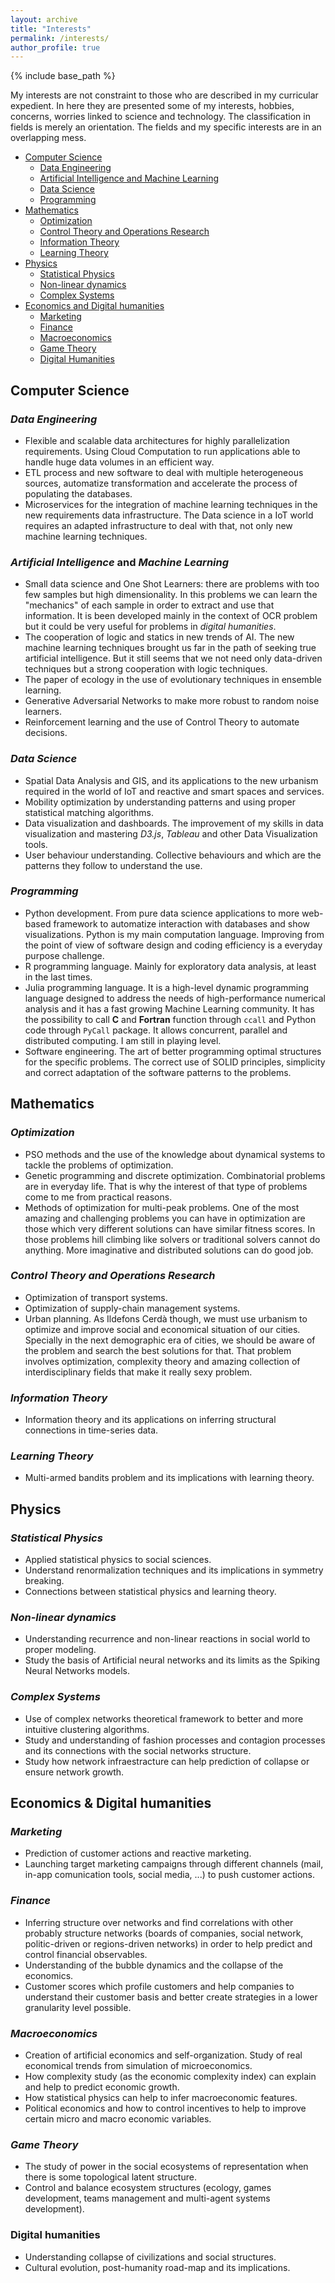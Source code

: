 ```yaml
---
layout: archive
title: "Interests"
permalink: /interests/
author_profile: true
---
```


{% include base_path %}

My interests are not constraint to those who are described in my curricular expedient.
In here they are presented some of my interests, hobbies, concerns, worries linked to science and technology.
The classification in fields is merely an orientation. The fields and my specific interests are in an overlapping mess.

* [Computer Science](#computer-science)
  - [Data Engineering](#data-engineering)
  - [Artificial Intelligence and Machine Learning](#artificial-intelligence-and-machine-learning)
  - [Data Science](#data-science)
  - [Programming](#programming)
* [Mathematics](#mathematics)
  - [Optimization](#optimization)
  - [Control Theory and Operations Research](#control-theory-and-operations-research)
  - [Information Theory](#information-theory)
  - [Learning Theory](#learning-theory)
* [Physics](#physics)
  - [Statistical Physics](#statistical-physics)
  - [Non-linear dynamics](#non-linear-dynamics)
  - [Complex Systems](#complex-systems)
* [Economics and Digital humanities](#economics-and-digital-humanities)
  - [Marketing](#marketing)
  - [Finance](#finance)
  - [Macroeconomics](#macroeconomics)
  - [Game Theory](#game-theory)
  - [Digital Humanities](#digital-humanities)


## Computer Science
### *Data Engineering*
* Flexible and scalable data architectures for highly parallelization requirements. Using Cloud Computation to run applications able to handle huge data volumes in an efficient way.
* ETL process and new software to deal with multiple heterogeneous sources, automatize transformation and accelerate the process of populating the databases.
* Microservices for the integration of machine learning techniques in the new requirements data infrastructure. The Data science in a IoT world requires an adapted infrastructure to deal with that, not only new machine learning techniques.

### *Artificial Intelligence* and *Machine Learning*
* Small data science and One Shot Learners: there are problems with too few samples but high dimensionality. In this problems we can learn the "mechanics" of each sample in order to extract and use that information. It is been developed mainly in the context of OCR problem but it could be very useful for problems in *digital humanities*.
* The cooperation of logic and statics in new trends of AI. The new machine learning techniques brought us far in the path of seeking true artificial intelligence. But it still seems that we not need only data-driven techniques but a strong cooperation with logic techniques.
* The paper of ecology in the use of evolutionary techniques in ensemble learning.
* Generative Adversarial Networks to make more robust to random noise learners.
* Reinforcement learning and the use of Control Theory to automate decisions.

### *Data Science*
* Spatial Data Analysis and GIS, and its applications to the new urbanism required in the world of IoT and reactive and smart spaces and services.
* Mobility optimization by understanding patterns and using proper statistical matching algorithms.
* Data visualization and dashboards. The improvement of my skills in data visualization and mastering *D3.js*, *Tableau* and other Data Visualization tools.
* User behaviour understanding. Collective behaviours and which are the patterns they follow to understand the use.

### *Programming*
* Python development. From pure data science applications to more web-based framework to automatize interaction with databases and show visualizations. Python is my main computation language. Improving from the point of view of software design and coding efficiency is a everyday purpose challenge.
* R programming language. Mainly for exploratory data analysis, at least in the last times.
* Julia programming language. It is a high-level dynamic programming language designed to address the needs of high-performance numerical analysis and it has a fast growing Machine Learning community. It has the possibility to call **C** and **Fortran** function through `ccall` and Python code through `PyCall` package. It allows concurrent, parallel and distributed computing. I am still in playing level.
* Software engineering. The art of better programming optimal structures for the specific problems. The correct use of SOLID principles, simplicity and correct adaptation of the software patterns to the problems.


## Mathematics
### *Optimization*
* PSO methods and the use of the knowledge about dynamical systems to tackle the problems of optimization.
* Genetic programming and discrete optimization. Combinatorial problems are in everyday life. That is why the interest of that type of problems come to me from practical reasons.
* Methods of optimization for multi-peak problems. One of the most amazing and challenging problems you can have in optimization are those which very different solutions can have similar fitness scores. In those problems hill climbing like solvers or traditional solvers cannot do anything. More imaginative and distributed solutions can do good job.

### *Control Theory and Operations Research*
* Optimization of transport systems.
* Optimization of supply-chain management systems. 
* Urban planning. As Ildefons Cerdà though, we must use urbanism to optimize and improve social and economical situation of our cities. Specially in the next demographic era of cities, we should be aware of the problem and search the best solutions for that. That problem involves optimization, complexity theory and amazing collection of interdisciplinary fields that make it really sexy problem.

### *Information Theory*
* Information theory and its applications on inferring structural connections in time-series data.

### *Learning Theory*
* Multi-armed bandits problem and its implications with learning theory.

## Physics
### *Statistical Physics*
* Applied statistical physics to social sciences.
* Understand renormalization techniques and its implications in symmetry breaking.
* Connections between statistical physics and learning theory.

### *Non-linear dynamics*
* Understanding recurrence and non-linear reactions in social world to proper modeling.
* Study the basis of Artificial neural networks and its limits as the Spiking Neural Networks models.

### *Complex Systems*
* Use of complex networks theoretical framework to better and more intuitive clustering algorithms.
* Study and understanding of fashion processes and contagion processes and its connections with the social networks structure.
* Study how network infraestracture can help prediction of collapse or ensure network growth.

## Economics & Digital humanities
### *Marketing*
* Prediction of customer actions and reactive marketing.
* Launching target marketing campaigns through different channels (mail, in-app comunication tools, social media, ...) to push customer actions.

### *Finance*
* Inferring structure over networks and find correlations with other probably structure networks (boards of companies, social network, politic-driven or regions-driven networks) in order to help predict and control financial observables.
* Understanding of the bubble dynamics and the collapse of the economics.
* Customer scores which profile customers and help companies to understand their customer basis and better create strategies in a lower granularity level possible. 

### *Macroeconomics*
* Creation of artificial economics and self-organization. Study of real economical trends from simulation of microeconomics.
* How complexity study (as the economic complexity index) can explain and help to predict economic growth.
* How statistical physics can help to infer macroeconomic features.
* Political economics and how to control incentives to help to improve certain micro and macro economic variables.

### *Game Theory*
* The study of power in the social ecosystems of representation when there is some topological latent structure.
* Control and balance ecosystem structures (ecology, games development, teams management and multi-agent systems development).

### Digital humanities
* Understanding collapse of civilizations and social structures.
* Cultural evolution, post-humanity road-map and its implications.

